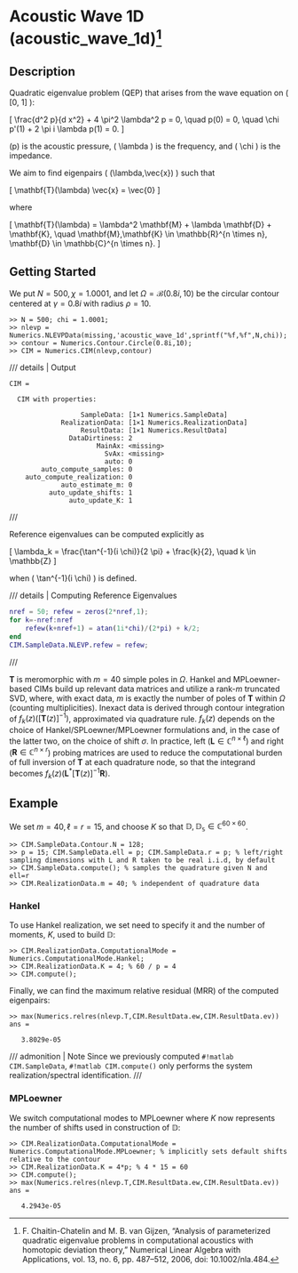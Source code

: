 
# Acoustic Wave 1D (acoustic_wave_1d)[^1]

## Description

Quadratic eigenvalue problem (QEP) that arises from the wave equation on \( [0, 1] \):

\[ \frac{d^2 p}{d x^2} + 4 \pi^2 \lambda^2 p = 0, \quad p(0) = 0, \quad \chi p'(1) + 2 \pi i \lambda p(1) = 0. \]

\(p\) is the acoustic pressure, \( \lambda \) is the frequency, and \( \chi \) is the impedance.

We aim to find eigenpairs \( (\lambda,\vec{x}) \) such that

\[ \mathbf{T}(\lambda) \vec{x} = \vec{0} \]

where

\[ \mathbf{T}(\lambda) = \lambda^2 \mathbf{M} + \lambda \mathbf{D} + \mathbf{K}, \quad \mathbf{M},\mathbf{K} \in \mathbb{R}^{n \times n}, \mathbf{D} \in \mathbb{C}^{n \times n}. \]

## Getting Started

We put $N = 500, \chi = 1.0001$, and let $\Omega = \mathcal{B}(0.8i,10)$ be the circular contour centered at $\gamma = 0.8i$ with radius $\rho = 10$.

``` matlabsession
>> N = 500; chi = 1.0001;
>> nlevp = Numerics.NLEVPData(missing,'acoustic_wave_1d',sprintf("%f,%f",N,chi));
>> contour = Numerics.Contour.Circle(0.8i,10);
>> CIM = Numerics.CIM(nlevp,contour)
```

/// details | Output

``` matlabsession
CIM =

  CIM with properties:

                  SampleData: [1×1 Numerics.SampleData]
             RealizationData: [1×1 Numerics.RealizationData]
                  ResultData: [1×1 Numerics.ResultData]
               DataDirtiness: 2
                      MainAx: <missing>
                        SvAx: <missing>
                        auto: 0
        auto_compute_samples: 0
    auto_compute_realization: 0
             auto_estimate_m: 0
          auto_update_shifts: 1
               auto_update_K: 1
```

///

Reference eigenvalues can be computed explicitly as

\[ \lambda_k = \frac{\tan^{-1}(i \chi)}{2 \pi} + \frac{k}{2}, \quad k \in \mathbb{Z} \]

when \( \tan^{-1}(i \chi) \) is defined.

/// details | Computing Reference Eigenvalues

``` matlab
nref = 50; refew = zeros(2*nref,1);
for k=-nref:nref
    refew(k+nref+1) = atan(1i*chi)/(2*pi) + k/2;
end
CIM.SampleData.NLEVP.refew = refew;
```

///

$\mathbf{T}$ is meromorphic with $m = 40$ simple poles in $\Omega$.
Hankel and MPLoewner-based CIMs build up relevant data matrices and utilize a rank-$m$ truncated SVD, where, with exact data, $m$ is exactly the number of poles of $\mathbf{T}$ within $\Omega$ (counting multiplicities).
Inexact data is derived through contour integration of $f_k(z) \left( \left[ \mathbf{T}(z) \right]^{-1} \right)$, approximated via quadrature rule.
$f_k(z)$ depends on the choice of Hankel/SPLoewner/MPLoewner formulations and, in the case of the latter two, on the choice of shift $\sigma$.
In practice, left ($\mathbf{L} \in \mathbb{C}^{n \times \ell}$) and right ($\mathbf{R} \in \mathbb{C}^{n \times r}$) probing matrices are used to reduce the computational burden of full inversion of $\mathbf{T}$ at each quadrature node, so that the integrand becomes $f_k(z) \left( \mathbf{L}^* \left[ \mathbf{T}(z) \right]^{-1} \mathbf{R} \right)$.

## Example

We set $m = 40, \ell = r = 15$, and choose $K$ so that $\mathbb{D},\mathbb{D_s} \in \mathbb{C}^{60 \times 60}$.

```matlabsession
>> CIM.SampleData.Contour.N = 128;
>> p = 15; CIM.SampleData.ell = p; CIM.SampleData.r = p; % left/right sampling dimensions with L and R taken to be real i.i.d, by default
>> CIM.SampleData.compute(); % samples the quadrature given N and ell=r
>> CIM.RealizationData.m = 40; % independent of quadrature data
```

### Hankel

To use Hankel realization, we set need to specify it and the number of moments, $K$, used to build $\mathbb{D}$:

``` matlabsession
>> CIM.RealizationData.ComputationalMode = Numerics.ComputationalMode.Hankel;
>> CIM.RealizationData.K = 4; % 60 / p = 4
>> CIM.compute();
```

Finally, we can find the maximum relative residual (MRR) of the computed eigenpairs:

``` matlabsession
>> max(Numerics.relres(nlevp.T,CIM.ResultData.ew,CIM.ResultData.ev))
ans =

   3.8029e-05
```

/// admonition | Note
Since we previously computed `#!matlab CIM.SampleData`, `#!matlab CIM.compute()` only performs the system realization/spectral identification.
///

### MPLoewner

We switch computational modes to MPLoewner where $K$ now represents the number of shifts used in construction of $\mathbb{D}$:

```matlabsession
>> CIM.RealizationData.ComputationalMode = Numerics.ComputationalMode.MPLoewner; % implicitly sets default shifts relative to the contour
>> CIM.RealizationData.K = 4*p; % 4 * 15 = 60
>> CIM.compute();
>> max(Numerics.relres(nlevp.T,CIM.ResultData.ew,CIM.ResultData.ev))
ans =

   4.2943e-05
```

<!---

- For $N=128$, Hankel and MPLoewner yield a roughly equivalent maximum relative residual (MRR) -- $4.4*10^{-5}$ and $3.9*10^{-5}$, respectively.
- MRR does not decrease to below $\sim 10^{-10}$ for Hankel until $N = 32768$. For MPLoewner, the MRR is below $\sim 10^{-12}$ for the same $N$.

/// admonition | Note
If we desire a larger $N$, it is possible to _refine_ the quadrature using `#!matlab CIM.refineQuadrature()`.
This method doubles the original number of quadrature nodes while re-using the previously computed sample data on a subset of the new quadrature nodes.
///

- These results appear to mirror those produced by polyeig, but at a hefty cost in numerical quadrature.

### $m = 42$

/// admonition | Note
Note that, if we increase $m$ to $42$, both Hankel and MPLoewner realizations no longer align with the prescribed rank truncation as in the case of exact data. In particular, two more eigenvalues than the number of reference eigenvalues within $\Omega$ are recovered.
This is only possible because the data matrices are being computed _inexactly_; that is, with sufficiently large $N$, the numerical rank of $\mathbb{D}$ will be smaller than $42$, and the algorithms will fail to construct a sufficient-rank $\mathbb{D}$.
///

- Interestingly, many fewer quadrature nodes (less than $512$) are necessary to achieve MRR near machine precision for both Hankel and MPLoewner. A similar gap in the MRR between Hankel and MPLoewner is present in this case (about two orders of magnitude).
- Even with only $N = 128$ quadrature nodes, MPLoewner appears to more accurately match computed eigenvalues to the underlying reference (in the eyeball norm).
- SPLoewner with $\sigma = -13i$ produces results comparable to MPLoewner.
- For $N = 128$, in both Hankel and MPLoewner cases the singular values after position 44/42 of the data matrix are "paired", and enlarging $m$ in steps of two appears to improve the MRR of the "target eigenvalues" (those within the contour).

-->

[^1]: F. Chaitin-Chatelin and M. B. van Gijzen, “Analysis of parameterized quadratic eigenvalue problems in computational acoustics with homotopic deviation theory,” Numerical Linear Algebra with Applications, vol. 13, no. 6, pp. 487–512, 2006, doi: 10.1002/nla.484.
